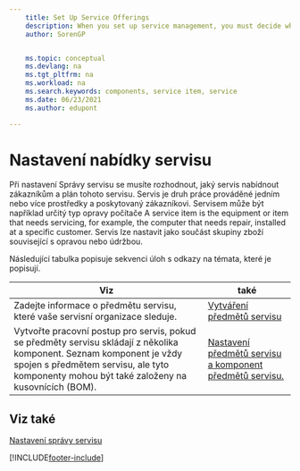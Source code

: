 ```yaml
---
    title: Set Up Service Offerings
    description: When you set up service management, you must decide what services to offer customers and the schedule for those services.
    author: SorenGP


    ms.topic: conceptual
    ms.devlang: na
    ms.tgt_pltfrm: na
    ms.workload: na
    ms.search.keywords: components, service item, service
    ms.date: 06/23/2021
    ms.author: edupont

---
```


# Nastavení nabídky servisu
Při nastavení Správy servisu se musíte rozhodnout, jaký servis nabídnout zákazníkům a plán tohoto servisu. Servis je druh práce prováděné jedním nebo více prostředky a poskytovaný zákazníkovi. Servisem může být například určitý typ opravy počítače A service item is the equipment or item that needs servicing, for example, the computer that needs repair, installed at a specific customer. Servis lze nastavit jako součást skupiny zboží související s opravou nebo údržbou.

Následující tabulka popisuje sekvenci úloh s odkazy na témata, které je popisují.

| **Viz** | **také** |
|------------|-------------|  
| Zadejte informace o předmětu servisu, které vaše servisní organizace sleduje. | [Vytváření předmětů servisu](service-how-to-create-service-items.md) |
| Vytvořte pracovní postup pro servis, pokud se předměty servisu skládají z několika komponent. Seznam komponent je vždy spojen s předmětem servisu, ale tyto komponenty mohou být také založeny na kusovnících (BOM). | [Nastavení předmětů servisu a komponent předmětů servisu.](service-how-setup-service-items.md) |

## Viz také
[Nastavení správy servisu](service-setup-service.md)

[!INCLUDE[footer-include](includes/footer-banner.md)]